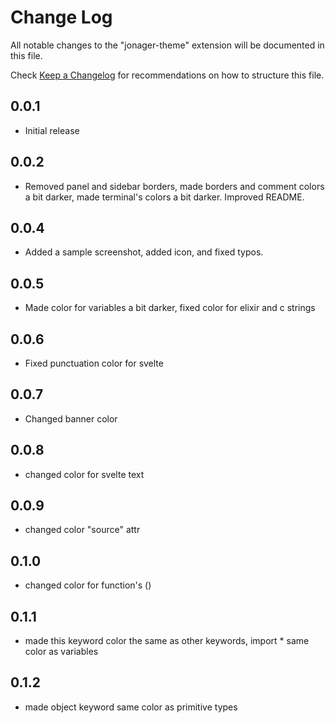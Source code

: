 # Change Log

All notable changes to the "jonager-theme" extension will be documented in this file.

Check [Keep a Changelog](http://keepachangelog.com/) for recommendations on how to structure this file.

## 0.0.1

- Initial release

## 0.0.2

- Removed panel and sidebar borders, made borders and comment colors a bit darker, made terminal's colors a bit darker. Improved README.

## 0.0.4

- Added a sample screenshot, added icon, and fixed typos.

## 0.0.5

- Made color for variables a bit darker, fixed color for elixir and c strings

## 0.0.6

- Fixed punctuation color for svelte

## 0.0.7

- Changed banner color

## 0.0.8

- changed color for svelte text

## 0.0.9

- changed color "source" attr

## 0.1.0

- changed color for function's ()

## 0.1.1

- made this keyword color the same as other keywords, import \* same color as variables

## 0.1.2

- made object keyword same color as primitive types
